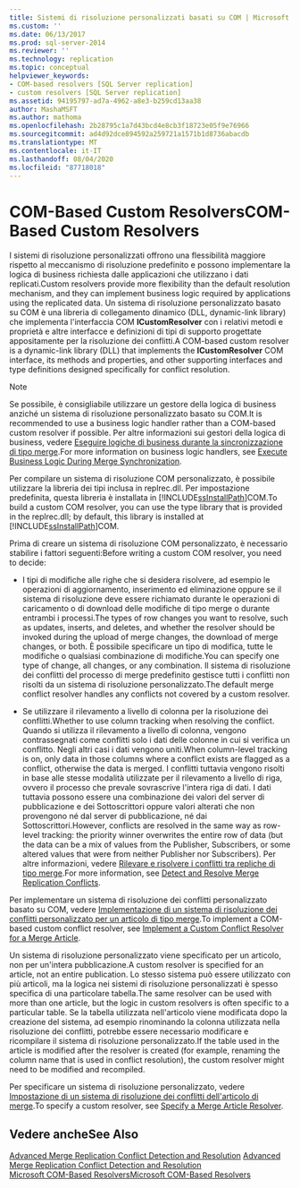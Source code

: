 ```yaml
---
title: Sistemi di risoluzione personalizzati basati su COM | Microsoft Docs
ms.custom: ''
ms.date: 06/13/2017
ms.prod: sql-server-2014
ms.reviewer: ''
ms.technology: replication
ms.topic: conceptual
helpviewer_keywords:
- COM-based resolvers [SQL Server replication]
- custom resolvers [SQL Server replication]
ms.assetid: 94195797-ad7a-4962-a8e3-b259cd13aa38
author: MashaMSFT
ms.author: mathoma
ms.openlocfilehash: 2b28795c1a7d43bcd4e8cb3f18723e05f9e76966
ms.sourcegitcommit: ad4d92dce894592a259721a1571b1d8736abacdb
ms.translationtype: MT
ms.contentlocale: it-IT
ms.lasthandoff: 08/04/2020
ms.locfileid: "87718018"
---
```

# <a name="com-based-custom-resolvers"></a><span data-ttu-id="dc6e6-102">COM-Based Custom Resolvers</span><span class="sxs-lookup"><span data-stu-id="dc6e6-102">COM-Based Custom Resolvers</span></span>
  <span data-ttu-id="dc6e6-103">I sistemi di risoluzione personalizzati offrono una flessibilità maggiore rispetto al meccanismo di risoluzione predefinito e possono implementare la logica di business richiesta dalle applicazioni che utilizzano i dati replicati.</span><span class="sxs-lookup"><span data-stu-id="dc6e6-103">Custom resolvers provide more flexibility than the default resolution mechanism, and they can implement business logic required by applications using the replicated data.</span></span> <span data-ttu-id="dc6e6-104">Un sistema di risoluzione personalizzato basato su COM è una libreria di collegamento dinamico (DLL, dynamic-link library) che implementa l'interfaccia COM **ICustomResolver** con i relativi metodi e proprietà e altre interfacce e definizioni di tipi di supporto progettate appositamente per la risoluzione dei conflitti.</span><span class="sxs-lookup"><span data-stu-id="dc6e6-104">A COM-based custom resolver is a dynamic-link library (DLL) that implements the **ICustomResolver** COM interface, its methods and properties, and other supporting interfaces and type definitions designed specifically for conflict resolution.</span></span>  
  
> [!NOTE]  
>  <span data-ttu-id="dc6e6-105">Se possibile, è consigliabile utilizzare un gestore della logica di business anziché un sistema di risoluzione personalizzato basato su COM.</span><span class="sxs-lookup"><span data-stu-id="dc6e6-105">It is recommended to use a business logic handler rather than a COM-based custom resolver if possible.</span></span> <span data-ttu-id="dc6e6-106">Per altre informazioni sui gestori della logica di business, vedere [Eseguire logiche di business durante la sincronizzazione di tipo merge](execute-business-logic-during-merge-synchronization.md).</span><span class="sxs-lookup"><span data-stu-id="dc6e6-106">For more information on business logic handlers, see [Execute Business Logic During Merge Synchronization](execute-business-logic-during-merge-synchronization.md).</span></span>  
  
 <span data-ttu-id="dc6e6-107">Per compilare un sistema di risoluzione COM personalizzato, è possibile utilizzare la libreria dei tipi inclusa in replrec.dll. Per impostazione predefinita, questa libreria è installata in [!INCLUDE[ssInstallPath](../../../includes/ssinstallpath-md.md)]COM.</span><span class="sxs-lookup"><span data-stu-id="dc6e6-107">To build a custom COM resolver, you can use the type library that is provided in the replrec.dll; by default, this library is installed at [!INCLUDE[ssInstallPath](../../../includes/ssinstallpath-md.md)]COM.</span></span>  
  
 <span data-ttu-id="dc6e6-108">Prima di creare un sistema di risoluzione COM personalizzato, è necessario stabilire i fattori seguenti:</span><span class="sxs-lookup"><span data-stu-id="dc6e6-108">Before writing a custom COM resolver, you need to decide:</span></span>  
  
-   <span data-ttu-id="dc6e6-109">I tipi di modifiche alle righe che si desidera risolvere, ad esempio le operazioni di aggiornamento, inserimento ed eliminazione oppure se il sistema di risoluzione deve essere richiamato durante le operazioni di caricamento o di download delle modifiche di tipo merge o durante entrambi i processi.</span><span class="sxs-lookup"><span data-stu-id="dc6e6-109">The types of row changes you want to resolve, such as updates, inserts, and deletes, and whether the resolver should be invoked during the upload of merge changes, the download of merge changes, or both.</span></span> <span data-ttu-id="dc6e6-110">È possibile specificare un tipo di modifica, tutte le modifiche o qualsiasi combinazione di modifiche.</span><span class="sxs-lookup"><span data-stu-id="dc6e6-110">You can specify one type of change, all changes, or any combination.</span></span> <span data-ttu-id="dc6e6-111">Il sistema di risoluzione dei conflitti del processo di merge predefinito gestisce tutti i conflitti non risolti da un sistema di risoluzione personalizzato.</span><span class="sxs-lookup"><span data-stu-id="dc6e6-111">The default merge conflict resolver handles any conflicts not covered by a custom resolver.</span></span>  
  
-   <span data-ttu-id="dc6e6-112">Se utilizzare il rilevamento a livello di colonna per la risoluzione dei conflitti.</span><span class="sxs-lookup"><span data-stu-id="dc6e6-112">Whether to use column tracking when resolving the conflict.</span></span> <span data-ttu-id="dc6e6-113">Quando si utilizza il rilevamento a livello di colonna, vengono contrassegnati come conflitti solo i dati delle colonne in cui si verifica un conflitto. Negli altri casi i dati vengono uniti.</span><span class="sxs-lookup"><span data-stu-id="dc6e6-113">When column-level tracking is on, only data in those columns where a conflict exists are flagged as a conflict, otherwise the data is merged.</span></span> <span data-ttu-id="dc6e6-114">I conflitti tuttavia vengono risolti in base alle stesse modalità utilizzate per il rilevamento a livello di riga, ovvero il processo che prevale sovrascrive l'intera riga di dati. I dati tuttavia possono essere una combinazione dei valori del server di pubblicazione e dei Sottoscrittori oppure valori alterati che non provengono né dal server di pubblicazione, né dai Sottoscrittori.</span><span class="sxs-lookup"><span data-stu-id="dc6e6-114">However, conflicts are resolved in the same way as row-level tracking: the priority winner overwrites the entire row of data (but the data can be a mix of values from the Publisher, Subscribers, or some altered values that were from neither Publisher nor Subscribers).</span></span> <span data-ttu-id="dc6e6-115">Per altre informazioni, vedere [Rilevare e risolvere i conflitti tra repliche di tipo merge](advanced-merge-replication-conflict-detection-and-resolution.md).</span><span class="sxs-lookup"><span data-stu-id="dc6e6-115">For more information, see [Detect and Resolve Merge Replication Conflicts](advanced-merge-replication-conflict-detection-and-resolution.md).</span></span>  
  
 <span data-ttu-id="dc6e6-116">Per implementare un sistema di risoluzione dei conflitti personalizzato basato su COM, vedere [Implementazione di un sistema di risoluzione dei conflitti personalizzato per un articolo di tipo merge](../implement-a-custom-conflict-resolver-for-a-merge-article.md).</span><span class="sxs-lookup"><span data-stu-id="dc6e6-116">To implement a COM-based custom conflict resolver, see [Implement a Custom Conflict Resolver for a Merge Article](../implement-a-custom-conflict-resolver-for-a-merge-article.md).</span></span>  
  
 <span data-ttu-id="dc6e6-117">Un sistema di risoluzione personalizzato viene specificato per un articolo, non per un'intera pubblicazione.</span><span class="sxs-lookup"><span data-stu-id="dc6e6-117">A custom resolver is specified for an article, not an entire publication.</span></span> <span data-ttu-id="dc6e6-118">Lo stesso sistema può essere utilizzato con più articoli, ma la logica nei sistemi di risoluzione personalizzati è spesso specifica di una particolare tabella.</span><span class="sxs-lookup"><span data-stu-id="dc6e6-118">The same resolver can be used with more than one article, but the logic in custom resolvers is often specific to a particular table.</span></span> <span data-ttu-id="dc6e6-119">Se la tabella utilizzata nell'articolo viene modificata dopo la creazione del sistema, ad esempio rinominando la colonna utilizzata nella risoluzione dei conflitti, potrebbe essere necessario modificare e ricompilare il sistema di risoluzione personalizzato.</span><span class="sxs-lookup"><span data-stu-id="dc6e6-119">If the table used in the article is modified after the resolver is created (for example, renaming the column name that is used in conflict resolution), the custom resolver might need to be modified and recompiled.</span></span>  
  
 <span data-ttu-id="dc6e6-120">Per specificare un sistema di risoluzione personalizzato, vedere [Impostazione di un sistema di risoluzione dei conflitti dell'articolo di merge](../publish/specify-a-merge-article-resolver.md).</span><span class="sxs-lookup"><span data-stu-id="dc6e6-120">To specify a custom resolver, see [Specify a Merge Article Resolver](../publish/specify-a-merge-article-resolver.md).</span></span>  
  
## <a name="see-also"></a><span data-ttu-id="dc6e6-121">Vedere anche</span><span class="sxs-lookup"><span data-stu-id="dc6e6-121">See Also</span></span>  
 <span data-ttu-id="dc6e6-122">[Advanced Merge Replication Conflict Detection and Resolution](advanced-merge-replication-conflict-detection-and-resolution.md) </span><span class="sxs-lookup"><span data-stu-id="dc6e6-122">[Advanced Merge Replication Conflict Detection and Resolution](advanced-merge-replication-conflict-detection-and-resolution.md) </span></span>  
 [<span data-ttu-id="dc6e6-123">Microsoft COM-Based Resolvers</span><span class="sxs-lookup"><span data-stu-id="dc6e6-123">Microsoft COM-Based Resolvers</span></span>](advanced-merge-replication-conflict-com-based-resolvers.md)  
  
  
